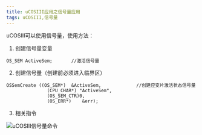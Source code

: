 ```yaml
---
title: uCOSIII应用之信号量应用
tags: uCOSIII,信号量
---
```


uCOSIII可以使用信号量，使用方法：

 1. 创建信号量变量

``` stylus
OS_SEM ActiveSem;		//激活信号量
```

 2. 创建信号量（创建前必须进入临界区）

``` stylus
OSSemCreate ((OS_SEM*)	&ActiveSem,				//创建应变片激活状态信号量
			   (CPU_CHAR*) "ActiveSem",
			   (OS_SEM_CTR)0,
			   (OS_ERR*)	&err);
```

 3. 相关指令

![uCOSIII信号量命令][1]


  [1]: ./images/uCOSIII%E4%BF%A1%E5%8F%B7%E9%87%8F%E5%91%BD%E4%BB%A4.jpg "uCOSIII信号量命令.jpg"